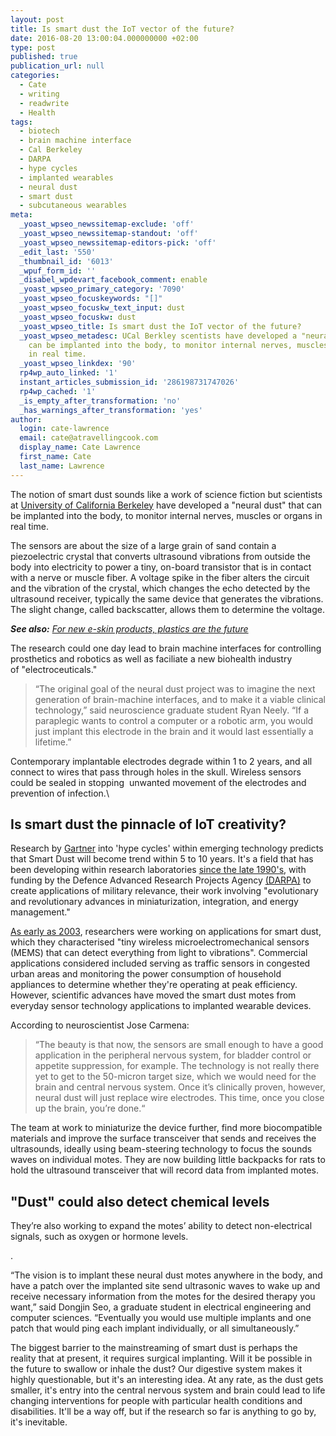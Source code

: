 ```yaml
---
layout: post
title: Is smart dust the IoT vector of the future?
date: 2016-08-20 13:00:04.000000000 +02:00
type: post
published: true
publication_url: null
categories:
  - Cate
  - writing
  - readwrite
  - Health
tags:
  - biotech
  - brain machine interface
  - Cal Berkeley
  - DARPA
  - hype cycles
  - implanted wearables
  - neural dust
  - smart dust
  - subcutaneous wearables
meta:
  _yoast_wpseo_newssitemap-exclude: 'off'
  _yoast_wpseo_newssitemap-standout: 'off'
  _yoast_wpseo_newssitemap-editors-pick: 'off'
  _edit_last: '550'
  _thumbnail_id: '6013'
  _wpuf_form_id: ''
  _disabel_wpdevart_facebook_comment: enable
  _yoast_wpseo_primary_category: '7090'
  _yoast_wpseo_focuskeywords: "[]"
  _yoast_wpseo_focuskw_text_input: dust
  _yoast_wpseo_focuskw: dust
  _yoast_wpseo_title: Is smart dust the IoT vector of the future?
  _yoast_wpseo_metadesc: UCal Berkley scentists have developed a "neural dust" that
    can be implanted into the body, to monitor internal nerves, muscles or organs
    in real time.
  _yoast_wpseo_linkdex: '90'
  rp4wp_auto_linked: '1'
  instant_articles_submission_id: '286198731747026'
  rp4wp_cached: '1'
  _is_empty_after_transformation: 'no'
  _has_warnings_after_transformation: 'yes'
author:
  login: cate-lawrence
  email: cate@atravellingcook.com
  display_name: Cate Lawrence
  first_name: Cate
  last_name: Lawrence
---
```

The notion of smart dust sounds like a work of science fiction but
scientists at [University of California
Berkeley](http://news.berkeley.edu/2016/08/03/sprinkling-of-neural-dust-opens-door-to-electroceuticals/) have
developed a "neural dust" that can be implanted into the body,
to monitor internal nerves, muscles or organs in real time.

The sensors are about the size of a large grain of sand contain a
piezoelectric crystal that converts ultrasound vibrations from outside
the body into electricity to power a tiny, on-board transistor that is
in contact with a nerve or muscle fiber. A voltage spike in the fiber
alters the circuit and the vibration of the crystal, which changes the
echo detected by the ultrasound receiver, typically the same device that
generates the vibrations. The slight change, called backscatter, allows
them to determine the voltage.

***See also:** [For new e-skin products, plastics are the
future](https://readwrite.com/2016/08/19/covestro-e-skin-k-2016-dl4/)*

The research could one day lead to brain machine interfaces for
controlling prosthetics and robotics as well as faciliate a new
biohealth industry of "electroceuticals."

> “The original goal of the neural dust project was to imagine the next
> generation of brain-machine interfaces, and to make it a viable
> clinical technology,” said neuroscience graduate student Ryan Neely.
> “If a paraplegic wants to control a computer or a robotic arm, you
> would just implant this electrode in the brain and it would last
> essentially a lifetime.”

Contemporary implantable electrodes degrade within 1 to 2 years, and all
connect to wires that pass through holes in the skull. Wireless sensors
could be sealed in stopping  unwanted movement of the electrodes and
prevention of infection.\

Is smart dust the pinnacle of IoT creativity?
---------------------------------------------

Research by [Gartner](http://www.gartner.com/newsroom/id/3114217) into
'hype cycles' within emerging technology predicts that Smart Dust will
become trend within 5 to 10 years. It's a field that has been developing
within research laboratories [since the late
1990's](http://robotics.eecs.berkeley.edu/~pister/SmartDust/), with
funding by the Defence Advanced Research Projects Agency
[(DARPA)](http://www.darpa.mil/) to create applications of military
relevance, their work involving "evolutionary and revolutionary advances
in miniaturization, integration, and energy management."

[As early as
2003](http://www.computerworld.com/article/2581821/mobile-wireless/smart-dust.html),
researchers were working on applications for smart dust, which they
characterised "tiny wireless microelectromechanical sensors (MEMS) that
can detect everything from light to vibrations". Commercial applications
considered included serving as traffic sensors in congested urban areas
and monitoring the power consumption of household appliances to
determine whether they're operating at peak efficiency. However,
scientific advances have moved the smart dust motes from everyday sensor
technology applications to implanted wearable devices.

According to neuroscientist Jose Carmena:

> “The beauty is that now, the sensors are small enough to have a good
> application in the peripheral nervous system, for bladder control or
> appetite suppression, for example. The technology is not really there
> yet to get to the 50-micron target size, which we would need for the
> brain and central nervous system. Once it’s clinically proven,
> however, neural dust will just replace wire electrodes. This time,
> once you close up the brain, you’re done.“

The team at work to miniaturize the device further, find more
biocompatible materials and improve the surface transceiver that sends
and receives the ultrasounds, ideally using beam-steering technology to
focus the sounds waves on individual motes. They are now building little
backpacks for rats to hold the ultrasound transceiver that will record
data from implanted motes.

"Dust" could also detect chemical levels
----------------------------------------

They’re also working to expand the motes’ ability to detect
non-electrical signals, such as oxygen or hormone levels.

<div id="attachment_58094" class="wp-caption alignright">

.

</div>

“The vision is to implant these neural dust motes anywhere in the body,
and have a patch over the implanted site send ultrasonic waves to wake
up and receive necessary information from the motes for the desired
therapy you want,” said Dongjin Seo, a graduate student in electrical
engineering and computer sciences. “Eventually you would use multiple
implants and one patch that would ping each implant individually, or all
simultaneously.”

The biggest barrier to the mainstreaming of smart dust is perhaps the
reality that at present, it requires surgical implanting. Will it be
possible in the future to swallow or inhale the dust? Our digestive
system makes it highly questionable, but it's an interesting idea. At
any rate, as the dust gets smaller, it's entry into the central nervous
system and brain could lead to life changing interventions for people
with particular health conditions and disabilities. It'll be a way off,
but if the research so far is anything to go by, it's inevitable.
